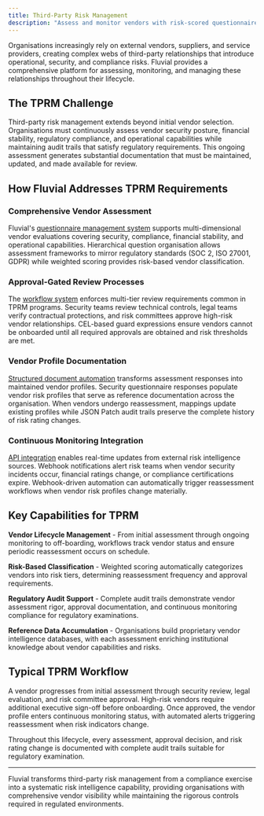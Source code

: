 ```yaml
---
title: Third-Party Risk Management
description: "Assess and monitor vendors with risk-scored questionnaires, approval-gated workflows, living vendor profiles, and real-time integrations for continuous TPRM."
---
```




Organisations increasingly rely on external vendors, suppliers, and service providers, creating complex webs of third-party relationships that introduce operational, security, and compliance risks. Fluvial provides a comprehensive platform for assessing, monitoring, and managing these relationships throughout their lifecycle.

## The TPRM Challenge

Third-party risk management extends beyond initial vendor selection. Organisations must continuously assess vendor security posture, financial stability, regulatory compliance, and operational capabilities while maintaining audit trails that satisfy regulatory requirements. This ongoing assessment generates substantial documentation that must be maintained, updated, and made available for review.

## How Fluvial Addresses TPRM Requirements

### Comprehensive Vendor Assessment

Fluvial's [questionnaire management system](/features/questionnaire) supports multi-dimensional vendor evaluations covering security, compliance, financial stability, and operational capabilities. Hierarchical question organisation allows assessment frameworks to mirror regulatory standards (SOC 2, ISO 27001, GDPR) while weighted scoring provides risk-based vendor classification.

### Approval-Gated Review Processes

The [workflow system](/features/workflow) enforces multi-tier review requirements common in TPRM programs. Security teams review technical controls, legal teams verify contractual protections, and risk committees approve high-risk vendor relationships. CEL-based guard expressions ensure vendors cannot be onboarded until all required approvals are obtained and risk thresholds are met.

### Vendor Profile Documentation

[Structured document automation](/features/document-management) transforms assessment responses into maintained vendor profiles. Security questionnaire responses populate vendor risk profiles that serve as reference documentation across the organisation. When vendors undergo reassessment, mappings update existing profiles while JSON Patch audit trails preserve the complete history of risk rating changes.

### Continuous Monitoring Integration

[API integration](/features/integration) enables real-time updates from external risk intelligence sources. Webhook notifications alert risk teams when vendor security incidents occur, financial ratings change, or compliance certifications expire. Webhook-driven automation can automatically trigger reassessment workflows when vendor risk profiles change materially.

## Key Capabilities for TPRM

**Vendor Lifecycle Management** - From initial assessment through ongoing monitoring to off-boarding, workflows track vendor status and ensure periodic reassessment occurs on schedule.

**Risk-Based Classification** - Weighted scoring automatically categorizes vendors into risk tiers, determining reassessment frequency and approval requirements.

**Regulatory Audit Support** - Complete audit trails demonstrate vendor assessment rigor, approval documentation, and continuous monitoring compliance for regulatory examinations.

**Reference Data Accumulation** - Organisations build proprietary vendor intelligence databases, with each assessment enriching institutional knowledge about vendor capabilities and risks.

## Typical TPRM Workflow

A vendor progresses from initial assessment through security review, legal evaluation, and risk committee approval. High-risk vendors require additional executive sign-off before onboarding. Once approved, the vendor profile enters continuous monitoring status, with automated alerts triggering reassessment when risk indicators change.

Throughout this lifecycle, every assessment, approval decision, and risk rating change is documented with complete audit trails suitable for regulatory examination.

---

Fluvial transforms third-party risk management from a compliance exercise into a systematic risk intelligence capability, providing organisations with comprehensive vendor visibility while maintaining the rigorous controls required in regulated environments.
